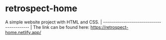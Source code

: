 # retrospect-home
A simple website project with HTML and CSS. 
| ----------------------------------------- |
The link can be found here: https://retrospect-home.netlify.app/
